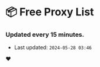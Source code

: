 # :package: Free Proxy List
### Updated every 15 minutes.

- Last updated: `2024-05-28 03:46`

:heart:
